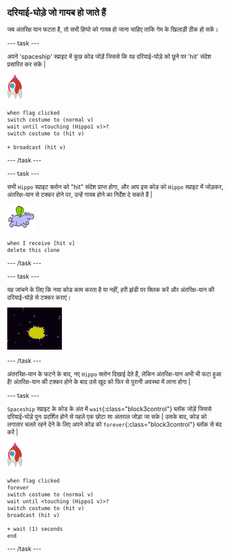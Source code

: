 ## दरियाई-घोड़े जो गायब हो जाते हैं

जब अंतरिक्ष यान फटता है, तो सभी हिप्पो को गायब हो जाना चाहिए ताकि गेम के खिलाड़ी ठीक हो सकें।

\--- task \---

अपने 'spaceship' स्प्राइट में कुछ कोड जोड़ें जिससे कि वह दरियाई-घोड़े को छूने पर 'hit' संदेश प्रसारित कर सके |

![रॉकेट स्प्राइट](images/rocket-sprite.png)

```blocks3
when flag clicked
switch costume to (normal v)
wait until <touching (Hippo1 v)>?
switch costume to (hit v)

+ broadcast (hit v)
```

\--- /task \---

\--- task \---

सभी `Hippo` स्प्राइट क्लोन को "hit" संदेश प्राप्त होगा, और आप इस कोड को `Hippo` स्प्राइट में जोड़कर, अंतरिक्ष-यान से टक्कर होने पर, उन्हें गायब होने का निर्देश दे सकते हैं |

![hippo स्प्राइट](images/hippo-sprite.png)

```blocks3
when I receive [hit v]
delete this clone
```

\--- /task \---

\--- task \---

यह जांचने के लिए कि नया कोड काम करता है या नहीं, हरी झंडी पर क्लिक करें और अंतरिक्ष-यान की दरियाई-घोड़े से टक्कर कराएं।

![स्क्रीनशॉट](images/invaders-hippo-collide.png)

\--- /task \---

अंतररिक्ष-यान के फटने के बाद, नए `Hippo` क्लोन दिखाई देते हैं, लेकिन अंतरिक्ष-यान अभी भी फटा हुआ है! अंतरिक्ष-यान की टक्कर होने के बाद उसे खुद को फिर से पुरानी अवस्था में लाना होगा |

\--- task \---

`Spaceship` स्प्राइट के कोड के अंत में `wait`{:class="block3control"} ब्लॉक जोड़ें जिससे दरियाई-घोड़े पुनः प्रदर्शित होने से पहले एक छोटा सा अंतराल जोड़ा जा सके | उसके बाद, कोड को लगातार चलते रहने देने के लिए अपने कोड को `forever`{:class="block3control"} ब्लॉक से बंद करें |

![रॉकेट स्प्राइट](images/rocket-sprite.png)

```blocks3
when flag clicked
forever
switch costume to (normal v)
wait until <touching (Hippo1 v)>?
switch costume to (hit v)
broadcast (hit v)

+ wait (1) seconds
end
```

\--- /task \---